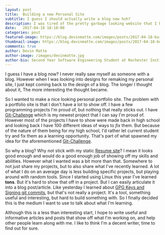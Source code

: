 ```yaml
---
layout: post
title:  Building a new Personal Site
subtitle: I guess I should actually write a blog now huh?
description: I was tired of the pretty garbage looking website that I had for a long time and I decided I wanted a new one. I also wanted to see if it would be worth setting up a blog. So here we go!
date:   2017-04-18 18:10:00
categories: post
featured-image: https://blog.devinmatte.com/images/posts/2017-04-18-building-a-personal-blog-portfolio.jpg
thumbnail-image: https://blog.devinmatte.com/images/posts/2017-04-18-building-a-personal-blog-portfolio.jpg
comments: true
author: Devin Matte
author-image: /images/devinmatte.jpg
author-bio: Second Year Software Engineering Student at Rochester Institute of Technology
---
```


I guess I have a blog now?
I never really saw myself as someone with a blog. However when I was looking into designs for remaking my personal site, I just kept coming back to the design of a blog.
The longer I thought about it, The more interesting the thought became.

So I wanted to make a nice looking personal portfolio site. The problem with a portfolio site is that I don't have a lot to show off. I have a few programming projects I'm proud of, but nothing that really sticks out. I have [Git-Challenge](https://github.com/devinmatte/Git-Challenge) which is my newest project that I can say I'm proud of. However most of the projects I have to show were made back in high school and looking back I have 100 different ideas of ways to *fix* them. But because of the nature of them being for my high school, I'd rather let current student try and fix them as a learning opportunity. That's part of what spawned my idea for the aforementioned [Git-Challenge](https://github.com/devinmatte/Git-Challenge).

So why a blog? Why not stick with my static [Resume site](http://www.devinmatte.me/portfolio)? I mean it looks good enough and would do a good enough job of showing off my skills and abilities. However what I wanted was a bit more than that. Somewhere to not just share my projects, but to also share what I've recently learned. A lot of what I do on an average day is less building specific projects, but playing around with random tools. Since I started using Linux this year I've learned **tons**. But it's hard to show that off in a project. But I can easily articulate it into a blog post/article. Like yesterday I learned about [GPG Keys and Signing git commits](/git/2017/04/19/signing-git-commits), but that's not really a project. It's a tool, something useful and interesting, but hard to build something with. So I finally decided this is the medium I want to use to talk about what I'm learning.

Although this is a less than interesting start, I hope to write useful and informative articles and posts that show off what I'm working on, and help other people learn along with me. I like to think I'm a decent writer, time to find out for sure.
